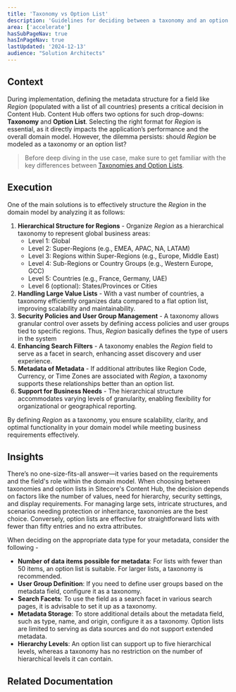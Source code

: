 ```yaml
---
title: 'Taxonomy vs Option List'
description: 'Guidelines for deciding between a taxonomy and an option list when designing the domain model for a Content Hub implementation.'
area: ['accelerate']
hasSubPageNav: true
hasInPageNav: true
lastUpdated: '2024-12-13'
audience: "Solution Architects"
---
```



## Context
During implementation, defining the metadata structure for a field like <em>Region</em> (populated with a list of all countries) presents a critical decision in Content Hub. Content Hub offers two options for such drop-downs: <strong>Taxonomy</strong> and <strong>Option List</strong>. Selecting the right format for <em>Region</em> is essential, as it directly impacts the application’s performance and the overall domain model. However, the dilemma persists: should <em>Region</em> be modeled as a taxonomy or an option list?

> Before deep diving in the use case, make sure to get familiar with the key differences between [Taxonomies and Option Lists](https://doc.sitecore.com/ch/en/users/content-hub/taxonomies-and-option-lists.html).

## Execution
One of the main solutions is to effectively structure the <em>Region</em> in the domain model by analyzing it as follows:

<ol>
  <li><strong>Hierarchical Structure for Regions</strong> - Organize <em>Region</em> as a hierarchical taxonomy to represent global business areas:<ul><li>Level 1: Global</li><li>Level 2: Super-Regions (e.g., EMEA, APAC, NA, LATAM)</li><li>Level 3: Regions within Super-Regions (e.g., Europe, Middle East)</li><li>Level 4: Sub-Regions or Country Groups (e.g., Western Europe, GCC)</li><li>Level 5: Countries (e.g., France, Germany, UAE)</li><li>Level 6 (optional): States/Provinces or Cities</li></ul></li>
  <li><strong>Handling Large Value Lists</strong> - With a vast number of countries, a taxonomy efficiently organizes data compared to a flat option list, improving scalability and maintainability.</li>
  <li><strong>Security Policies and User Group Management</strong> - A taxonomy allows granular control over assets by defining access policies and user groups tied to specific regions. Thus, <em>Region</em> basically defines the type of users in the system</li>
  <li><strong>Enhancing Search Filters</strong> - A taxonomy enables the <em>Region</em> field to serve as a facet in search, enhancing asset discovery and user experience.</li>
  <li><strong>Metadata of Metadata</strong> - If additional attributes like Region Code, Currency, or Time Zones are associated with <em>Region</em>, a taxonomy supports these relationships better than an option list.</li>
  <li><strong>Support for Business Needs</strong> - The hierarchical structure accommodates varying levels of granularity, enabling flexibility for organizational or geographical reporting.</li>
</ol>

By defining <em>Region</em> as a taxonomy, you ensure scalability, clarity, and optimal functionality in your domain model while meeting business requirements effectively.

## Insights
There’s no one-size-fits-all answer—it varies based on the requirements and the field's role within the domain model. When choosing between taxonomies and option lists in Sitecore's Content Hub, the decision depends on factors like the number of values, need for hierarchy, security settings, and display requirements. For managing large sets, intricate structures, and scenarios needing protection or inheritance, taxonomies are the best choice. Conversely, option lists are effective for straightforward lists with fewer than fifty entries and no extra attributes.

When deciding on the appropriate data type for your metadata, consider the following -

<ul>
<li><strong>Number of data items possible for metadata</strong>: For lists with fewer than 50 items, an option list is suitable. For larger lists, a taxonomy is recommended.</li>

<li><strong>User Group Definition</strong>: If you need to define user groups based on the metadata field, configure it as a taxonomy.</li>

<li><strong>Search Facets</strong>: To use the field as a search facet in various search pages, it is advisable to set it up as a taxonomy.</li>

<li><strong>Metadata Storage</strong>: To store additional details about the metadata field, such as type, name, and origin, configure it as a taxonomy. Option lists are limited to serving as data sources and do not support extended metadata.</li>

<li><strong>Hierarchy Levels</strong>: An option list can support up to five hierarchical levels, whereas a taxonomy has no restriction on the number of hierarchical levels it can contain.</li>
</ul>

## Related Documentation

<Row columns={2}>
  <Link title="Create a taxonomy" link="https://doc.sitecore.com/ch/en/users/content-hub/create-a-taxonomy.html" />
  <Link title="Create an option list" link="https://doc.sitecore.com/ch/en/users/content-hub/create-an-option-list.html" />
  <Link title="Taxonomies and option lists" link="https://doc.sitecore.com/ch/en/users/content-hub/taxonomies-and-option-lists.html" />
</Row>




